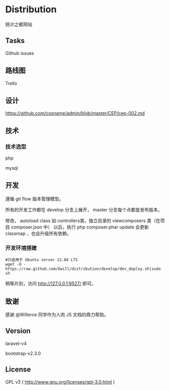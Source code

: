 # Distribution

统计之都网站

## Tasks

Github issues

## 路线图

Trello

## 设计

https://github.com/cosname/admin/blob/master/CEP/cep-002.md

## 技术

### 技术选型

php

mysql

## 开发

遵循 git flow 版本管理模型。

所有的开发工作都在 develop 分支上展开， master 分支每个点都是发布版本。

修改， autoload class 如 controllers类，独立目录的 viewcomposers 类（在项目 composer.json 中） 以后，执行 php composer.phar update 会更新 classmap ，也会升级所有依赖。

### 开发环境搭建

    #只适用于 Ubuntu server 12.04 LTS
    wget -O - https://raw.github.com/Gwill/distribution/develop/dev_deploy.sh|sudo sh

稍等片刻，访问 http://127.0.0.1:9527/ 即可。

## 致谢

感谢 @Willerce 同学作为人肉 JS 文档的鼎力帮助。

## Version

laravel-v4

bootstrap-v2.3.0

## License 

GPL v3 ( http://www.gnu.org/licenses/gpl-3.0.html )